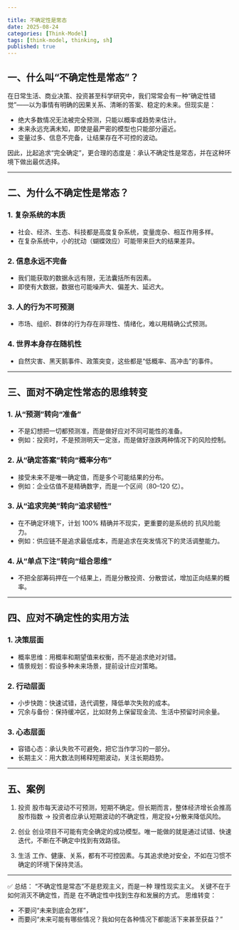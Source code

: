 ```yaml
---

title: 不确定性是常态
date: 2025-08-24
categories: [Think-Model]
tags: [think-model, thinking, sh]
published: true
---
```



## 一、什么叫“不确定性是常态”？

在日常生活、商业决策、投资甚至科学研究中，我们常常会有一种“确定性错觉”——以为事情有明确的因果关系、清晰的答案、稳定的未来。但现实是：

* 绝大多数情况无法被完全预测，只能以概率或趋势来估计。
* 未来永远充满未知，即使是最严密的模型也只能部分逼近。
* 变量过多、信息不完备，让结果存在不可控的波动。

因此，比起追求“完全确定”，更合理的态度是：承认不确定性是常态，并在这种环境下做出最优选择。

---

## 二、为什么不确定性是常态？

### 1. 复杂系统的本质

* 社会、经济、生态、科技都是高度复杂系统，变量庞杂、相互作用多样。
* 在复杂系统中，小的扰动（蝴蝶效应）可能带来巨大的结果差异。

### 2. 信息永远不完备

* 我们能获取的数据永远有限，无法囊括所有因素。
* 即使有大数据，数据也可能噪声大、偏差大、延迟大。

### 3. 人的行为不可预测

* 市场、组织、群体的行为存在非理性、情绪化，难以用精确公式预测。

### 4. 世界本身存在随机性

* 自然灾害、黑天鹅事件、政策突变，这些都是“低概率、高冲击”的事件。

---

## 三、面对不确定性常态的思维转变

### 1. 从“预测”转向“准备”

* 不是幻想把一切都预测准，而是做好应对不同可能性的准备。
* 例如：投资时，不是预测明天一定涨，而是做好涨跌两种情况下的风险控制。

### 2. 从“确定答案”转向“概率分布”

* 接受未来不是唯一确定值，而是多个可能结果的分布。
* 例如：企业估值不是精确数字，而是一个区间（80–120 亿）。

### 3. 从“追求完美”转向“追求韧性”

* 在不确定环境下，计划 100% 精确并不现实，更重要的是系统的 抗风险能力。
* 例如：供应链不是追求最低成本，而是追求在突发情况下的灵活调整能力。

### 4. 从“单点下注”转向“组合思维”

* 不把全部筹码押在一个结果上，而是分散投资、分散尝试，增加正向结果的概率。

---

## 四、应对不确定性的实用方法

### 1. 决策层面

* 概率思维：用概率和期望值来权衡，而不是追求绝对对错。
* 情景规划：假设多种未来场景，提前设计应对策略。

### 2. 行动层面

* 小步快跑：快速试错，迭代调整，降低单次失败的成本。
* 冗余与备份：保持缓冲区，比如财务上保留现金流、生活中预留时间余量。

### 3. 心态层面

* 容错心态：承认失败不可避免，把它当作学习的一部分。
* 长期主义：用大数法则稀释短期波动，关注长期趋势。

---

## 五、案例

1. 投资
   股市每天波动不可预测，短期不确定。但长期而言，整体经济增长会推高股市指数 → 投资者应承认短期波动的不确定性，用定投+分散来降低风险。

2. 创业
   创业项目不可能有完全确定的成功模型。唯一能做的就是通过试错、快速迭代，不断在不确定中找到有效路径。

3. 生活
   工作、健康、关系，都有不可控因素。与其追求绝对安全，不如在习惯不确定的环境下保持灵活。

---

✅ 总结：
“不确定性是常态”不是悲观主义，而是一种 理性现实主义。
关键不在于如何消灭不确定性，而是 在不确定性中找到生存和发展的方式。
思维转变：

* 不要问“未来到底会怎样”，
* 而要问“未来可能有哪些情况？我如何在各种情况下都能活下来甚至获益？”
